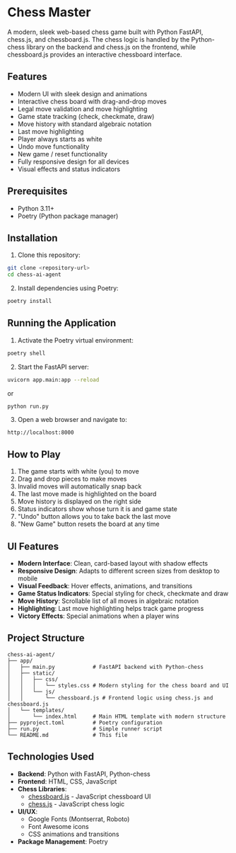 # Chess Master

A modern, sleek web-based chess game built with Python FastAPI, chess.js, and chessboard.js. The chess logic is handled by the Python-chess library on the backend and chess.js on the frontend, while chessboard.js provides an interactive chessboard interface.

## Features

- Modern UI with sleek design and animations
- Interactive chess board with drag-and-drop moves
- Legal move validation and move highlighting
- Game state tracking (check, checkmate, draw)
- Move history with standard algebraic notation
- Last move highlighting
- Player always starts as white
- Undo move functionality
- New game / reset functionality
- Fully responsive design for all devices
- Visual effects and status indicators

## Prerequisites

- Python 3.11+
- Poetry (Python package manager)

## Installation

1. Clone this repository:
```bash
git clone <repository-url>
cd chess-ai-agent
```

2. Install dependencies using Poetry:
```bash
poetry install
```

## Running the Application

1. Activate the Poetry virtual environment:
```bash
poetry shell
```

2. Start the FastAPI server:
```bash
uvicorn app.main:app --reload
```
or
```bash
python run.py
```

3. Open a web browser and navigate to:
```
http://localhost:8000
```

## How to Play

1. The game starts with white (you) to move
2. Drag and drop pieces to make moves
3. Invalid moves will automatically snap back
4. The last move made is highlighted on the board
5. Move history is displayed on the right side
6. Status indicators show whose turn it is and game state
7. "Undo" button allows you to take back the last move
8. "New Game" button resets the board at any time

## UI Features

- **Modern Interface**: Clean, card-based layout with shadow effects
- **Responsive Design**: Adapts to different screen sizes from desktop to mobile
- **Visual Feedback**: Hover effects, animations, and transitions
- **Game Status Indicators**: Special styling for check, checkmate and draw
- **Move History**: Scrollable list of all moves in algebraic notation
- **Highlighting**: Last move highlighting helps track game progress
- **Victory Effects**: Special animations when a player wins

## Project Structure

```
chess-ai-agent/
├── app/
│   ├── main.py            # FastAPI backend with Python-chess
│   ├── static/
│   │   ├── css/
│   │   │   └── styles.css # Modern styling for the chess board and UI
│   │   └── js/
│   │       └── chessboard.js # Frontend logic using chess.js and chessboard.js
│   └── templates/
│       └── index.html     # Main HTML template with modern structure
├── pyproject.toml         # Poetry configuration
├── run.py                 # Simple runner script
└── README.md              # This file
```

## Technologies Used

- **Backend**: Python with FastAPI, Python-chess
- **Frontend**: HTML, CSS, JavaScript
- **Chess Libraries**: 
  - [chessboard.js](https://chessboardjs.com/) - JavaScript chessboard UI
  - [chess.js](https://github.com/jhlywa/chess.js) - JavaScript chess logic
- **UI/UX**: 
  - Google Fonts (Montserrat, Roboto)
  - Font Awesome icons
  - CSS animations and transitions
- **Package Management**: Poetry